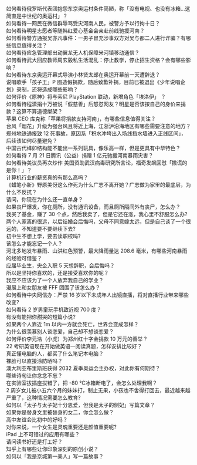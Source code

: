 如何看待俄罗斯代表团抱怨东京奥运村条件简陋，称「没有电视、也没有冰箱…这简直是中世纪的奥运村」？  
如何看待一网民在微信群辱骂受灾河南人民，被警方予以行拘十日？  
如何看待明星志愿者等随韩红爱心基金会亲赴前线驰援河南？  
如何看待警方通报吴亦凡事件：一男子冒充涉事双方对吴与都二人进行诈骗？有哪些信息值得关注？  
如何看待应急管理部出动翼龙无人机保障米河镇移动通信？  
如何看待武大回应教师周玄毅私生活混乱：停止教学，停止招生资格？会有哪些影响？  
如何看待东京奥运开幕式导演小林贤太郎在奥运开幕前一天遭辞退？  
说唱歌手「孩子王」P 图造假捐款，随后致歉补捐，目前已被退出《少年说唱企划》录制，还将造成哪些影响？  
如何评价《原神》将与索尼 PlayStation 联动，新增角色「埃洛伊」 ？  
如何看待程潇捐十万被说「假慈善」后怒怼网友？明星是否该按自己的身价来捐款？这算不算道德绑架？  
苹果 CEO 库克称「苹果将捐款支持河南」，有哪些信息值得关注？  
台风「烟花」升级为强台风且将近上海，江浙沪沿海地区有哪些需要注意的地方？  
郑州地铁通报致 12 死事故，原因系「积水冲垮出入场线挡水墙进入正线区间」，后续该如何尽量避免？  
中国古代榫卯结构能不能出一系列玩具，像乐高一样，但是更具有中华特色？  
如何看待 7 月 21 日腾讯（公益）捐赠 1 亿元驰援河南暴雨灾害？  
如何看待美议员再次炒作 美国资助武汉病毒研究所言论，福奇发飙回怼「撒谎的是你！」？  
计算机行业的薪资真的有那么高吗？  
《蜡笔小新》野原美伢这么作死为什么广志不离开她？广志做为家里的最底层，为什么不反抗？  
请问，你现在为什么还一直单身？  
如果丧尸爆发，你在厕所，没有通讯设备，而且厕所隔间外有丧尸，怎么办？  
我买了基金，赚了 30 个点，然后我卖了，但是它还在涨，我心里不舒服怎么办?  
两个人家离的很远，以后结婚会后悔吗，父母不同意嫁太远，但是自己谈了一个很远的，不知道要不要继续下去?  
初中生不想上学，要去读职校吗?  
该怎么才能忘记一个人？  
河北多地发布暴雨、山洪红色预警，最大降雨量达 208.6 毫米，有哪些河南暴雨的经验可借鉴？  
应届毕业生，央企入职 5 天想辞职，会后悔吗？  
所以是坚持你喜欢的，还是接受喜欢你的呢？  
我应不应该为了一个人放弃我自己的学业？  
漫展上和女朋友被 FFF 团围了该怎么办？  
如何看待中央网信办：严禁 16 岁以下未成年人出镜直播，将对直播行业带来哪些改变?  
如何看待 2 岁男童玩手机致近视 700 度？  
有没有能把你甜哭的短篇小说?  
如果两个人靠近 1m 以内一方就会死亡，世界会变成怎样？  
为什么很羡慕别人谈恋爱，自己却不想谈恋爱？  
如何评价李元浩（小虎）为郑州红十字会捐款 10 万元的善举？  
22 考研英语现在开始做英语一阅读真题，怎样安排比较好？  
真正懂电脑的人，都买了什么笔记本电脑？  
裸脸可以直接涂防晒吗？  
澳大利亚布里斯班获得 2032 夏季奥运会主办权，对此你有何期待？  
哪些诗句让你念念不忘？  
在实验室拔插座拔错了，把 -80 ℃冰箱断电了，会怎么处理我啊？  
2 周岁女儿被小五六个月的妹妹打，制止无果，小孩也不舍得打回去，最近越来越严重了，这种情况需要怎么教育?  
如何以「太子与太子妃十分恩爱，但我是太子的侧妃」写篇文章？  
如果你是替身文里被替身的女二，你会怎么做？  
高中友谊会比初中的好吗？  
对你来说，一个女生是灵魂重要还是颜值重要呢?  
iPad 上不可错过的应用有哪些？  
请问读书好还是打工好？  
知乎上有哪些让你印象深刻的原创小说？  
如何以「我是京城第一美人」写一篇故事？  
